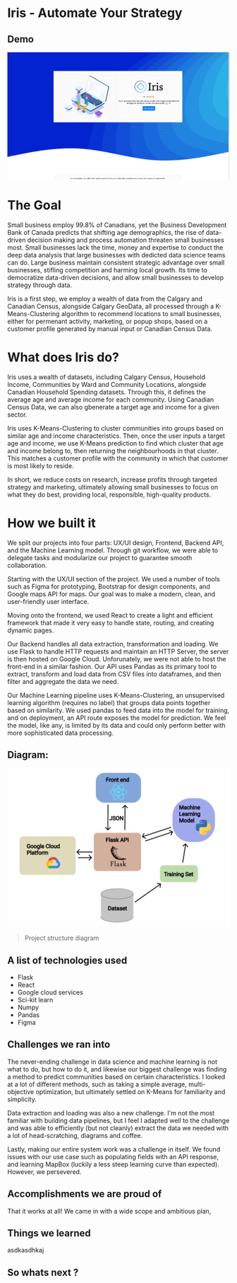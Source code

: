 # Iris - Automate Your Strategy

## Demo

![Alt Text](demo.gif)

# The Goal

Small business employ 99.8% of Canadians, yet the Business Development Bank of Canada predicts that shifting age demographics, the rise of data-driven decision making and process automation threaten small businesses most. Small businesses lack the time, money and expertise to conduct the deep data analysis that large businesses with dedicted data science teams can do. Large business maintain consistent strategic advantage over small businesses, stifling competition and harming local growth. Its time to democratize data-driven decisions, and allow small businesses to develop strategy through data. 

Iris is a first step, we employ a wealth of data from the Calgary and Canadian Census, alongside Calgary GeoData, all processed through a K-Means-Clustering algorithm to recommend locations to small businesses, either for permenant activity, marketing, or popup shops, based on a customer profile generated by manual input or Canadian Census Data. 

# What does Iris do?

Iris uses a wealth of datasets, including Calgary Census, Household Income, Communities by Ward and Community Locations, alongside Canadian Household Spending datasets. Through this, it defines the average age and average income for each community. Using Canadian Census Data, we can also gbenerate a target age and income for a given sector. 

Iris uses K-Means-Clustering to cluster communities into groups based on similar age and income characteristics. Then, once the user inputs a target age and income, we use K-Means prediction to find which cluster that age and income belong to, then returning the neighbourhoods in that cluster. This matches a customer profile with the community in which that customer is most likely to reside. 

In short, we reduce costs on research, increase profits through targeted strategy and marketing, ultimately allowing small businesses to focus on what they do best, providing local, responsible, high-quality products.

# How we built it 
We split our projects into four parts: UX/UI design, Frontend, Backend API, and the Machine Learning model. Through git workflow, we were able to delegate tasks and modularize our project to guarantee smooth collaboration. 

Starting with the UX/UI section of the project. We used a number of tools such as Figma for prototyping, Bootstrap for design components, and Google maps API for maps. Our goal was to make a modern, clean, and user-friendly user interface. 

Moving onto the frontend, we used React to create a light and efficient framework that made it very easy to handle state, routing, and creating dynamic pages. 

Our Backend handles all data extraction, transformation and loading. We use Flask to handle HTTP requests and maintain an HTTP Server, the server is then hosted on Google Cloud. Unforunately, we were not able to host the front-end in a similar fashion. Our API uses Pandas as its primary tool to extract, transform and load data from CSV files into dataframes, and then filter and aggregate the data we need. 

Our Machine Learning pipeline uses K-Means-Clustering, an unsupervised learning algorithm (requires no label) that groups data points together based on similarity. We used pandas to feed data into the model for training, and on deployment, an API route exposes the model for prediction. We feel the model, like any, is limited by its data and could only perform better with more sophisticated data processing. 

## Diagram: 
![](final.png)
> Project structure diagram

## A list of technologies used 

- Flask
- React
- Google cloud services
- Sci-kit learn
- Numpy
- Pandas
- Figma


## Challenges we ran into

The never-ending challenge in data science and machine learning is not what to do, but how to do it, and likewise our biggest challenge was finding a method to predict communities based on certain characteristics. I looked at a lot of different methods, such as taking a simple average, multi-objective optimization, but ultimately settled on K-Means for familiarity and simplicity. 

Data extraction and loading was also a new challenge. I'm not the most familiar with building data pipelines, but I feel I adapted well to the challenge and was able to efficiently (but not cleanly) extract the data we needed with a lot of head-scratching, diagrams and coffee. 

Lastly, making our entire system work was a challenge in itself. We found issues with our use case such as populating fields with an API response, and learning MapBox (luckily a less steep learning curve than expected). However, we persevered. 

## Accomplishments we are proud of

That it works at all! We came in with a wide scope and ambitious plan, 

## Things we learned
asdkasdhkaj


## So whats next ?